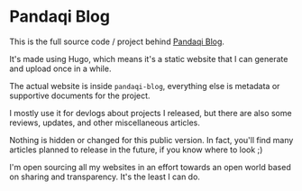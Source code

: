 # Pandaqi Blog

This is the full source code / project behind [Pandaqi Blog](https://pandaqi.com/blog/).

It's made using Hugo, which means it's a static website that I can generate and upload once in a while.

The actual website is inside `pandaqi-blog`, everything else is metadata or supportive documents for the project.

I mostly use it for devlogs about projects I released, but there are also some reviews, updates, and other miscellaneous articles.

Nothing is hidden or changed for this public version. In fact, you'll find many articles planned to release in the future, if you know where to look ;) 

I'm open sourcing all my websites in an effort towards an open world based on sharing and transparency. It's the least I can do.